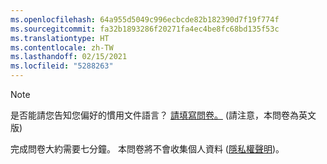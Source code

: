 ```yaml
---
ms.openlocfilehash: 64a955d5049c996ecbcde82b182390d7f19f774f
ms.sourcegitcommit: fa32b1893286f20271fa4ec4be8fc68bd135f53c
ms.translationtype: HT
ms.contentlocale: zh-TW
ms.lasthandoff: 02/15/2021
ms.locfileid: "5288263"
---
```

> [!NOTE]
>是否能請您告知您偏好的慣用文件語言？ [請填寫問卷。](https://aka.ms/BAG_Docs_Language_Survey) (請注意，本問卷為英文版)
>
>完成問卷大約需要七分鐘。 本問卷將不會收集個人資料 ([隱私權聲明](https://go.microsoft.com/fwlink/?LinkId=521839))。
